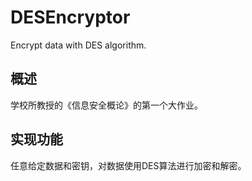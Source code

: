 # DESEncryptor
Encrypt data with DES algorithm.  

概述
-----
学校所教授的《信息安全概论》的第一个大作业。

实现功能
-----
任意给定数据和密钥，对数据使用DES算法进行加密和解密。
